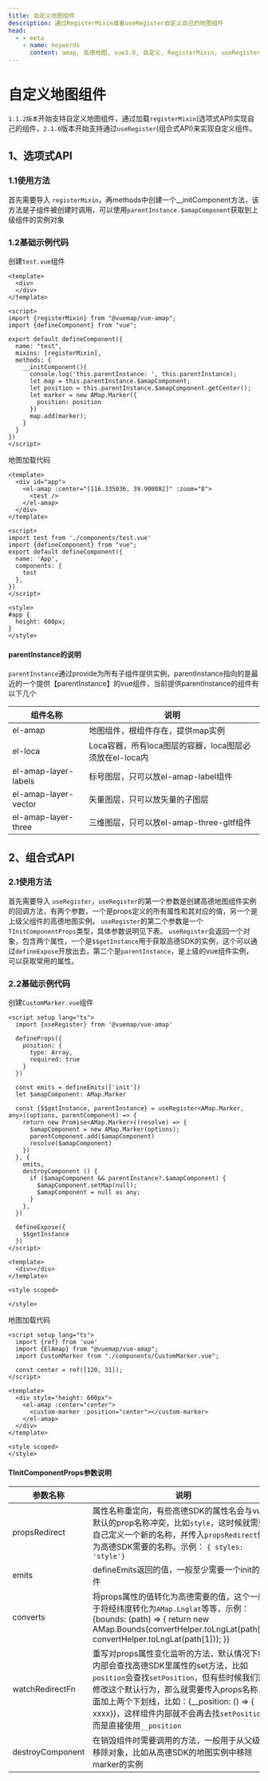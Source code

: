 ```yaml
---
title: 自定义地图组件
description: 通过RegisterMixin或者useRegister自定义自己的地图组件
head:
  - - meta
    - name: keywords
      content: amap, 高德地图, vue3.0, 自定义, RegisterMixin, useRegister
---
```


# 自定义地图组件
``1.1.2版本``开始支持自定义地图组件，通过加载``registerMixin``(选项式API)实现自己的组件，``2.1.0``版本开始支持通过``useRegister``(组合式API)来实现自定义组件。

## 1、选项式API <Badge text="1.1.2+" />

### 1.1使用方法
首先需要导入 ``registerMixin``，再methods中创建一个__initComponent方法，该方法是子组件被创建时调用，可以使用``parentInstance.$amapComponent``获取到上级组件的实例对象

### 1.2基础示例代码

创建``test.vue``组件
```vue
<template>
  <div>
  </div>
</template>

<script>
import {registerMixin} from "@vuemap/vue-amap";
import {defineComponent} from "vue";

export default defineComponent({
  name: "test",
  mixins: [registerMixin],
  methods: {
    __initComponent(){
      console.log('this.parentInstance: ', this.parentInstance);
      let map = this.parentInstance.$amapComponent;
      let position = this.parentInstance.$amapComponent.getCenter();
      let marker = new AMap.Marker({
        position: position
      })
      map.add(marker);
    }
  }
})
</script>
```
地图加载代码
```vue
<template>
  <div id="app">
    <el-amap :center="[116.335036, 39.900082]" :zoom="8">
      <test />
    </el-amap>
  </div>
</template>

<script>
import test from './components/test.vue'
import {defineComponent} from "vue";
export default defineComponent({
  name: 'App',
  components: {
    test
  },
})
</script>

<style>
#app {
  height: 600px;
}
</style>
```

#### parentInstance的说明
``parentInstance``通过provide为所有子组件提供实例，parentInstance指向的是最近的一个提供【parentInstance】的vue组件，当前提供parentInstance的组件有以下几个

| 组件名称                 | 说明                                    |
|----------------------|---------------------------------------|
| el-amap              | 地图组件，根组件存在，提供map实例                    |
| el-loca              | Loca容器，所有loca图层的容器，loca图层必须放在el-loca内 |
| el-amap-layer-labels | 标号图层，只可以放el-amap-label组件              |
| el-amap-layer-vector | 矢量图层，只可以放矢量的子图层                       |
| el-amap-layer-three  | 三维图层，只可以放el-amap-three-gltf组件         |

## 2、组合式API <Badge text="2.1.0+" />

### 2.1使用方法
首先需要导入 ``useRegister``，``useRegister``的第一个参数是创建高德地图组件实例的回调方法，有两个参数，一个是props定义的所有属性和其对应的值，另一个是上级父组件的高德地图实例。
``useRegister``的第二个参数是一个`TInitComponentProps`类型，具体参数说明见下表。
`useRegister`会返回一个对象，包含两个属性，一个是`$$getInstance`用于获取高德SDK的实例，这个可以通过`defineExpose`开放出去，第二个是`parentInstance`，是上级的vue组件实例，可以获取常用的属性。

### 2.2基础示例代码

创建``CustomMarker.vue``组件
```vue
<script setup lang="ts">
  import {useRegister} from '@vuemap/vue-amap'

  defineProps({
    position: {
      type: Array,
      required: true
    }
  })

  const emits = defineEmits(['init'])
  let $amapComponent: AMap.Marker

  const {$$getInstance, parentInstance} = useRegister<AMap.Marker, any>((options, parentComponent) => {
    return new Promise<AMap.Marker>((resolve) => {
      $amapComponent = new AMap.Marker(options);
      parentComponent.add($amapComponent)
      resolve($amapComponent)
    })
  }, {
    emits,
    destroyComponent () {
      if ($amapComponent && parentInstance?.$amapComponent) {
        $amapComponent.setMap(null);
        $amapComponent = null as any;
      }
    },
  })

  defineExpose({
    $$getInstance
  })
</script>

<template>
  <div></div>
</template>

<style scoped>

</style>
```
地图加载代码
```vue
<script setup lang="ts">
  import {ref} from 'vue'
  import {ElAmap} from "@vuemap/vue-amap";
  import CustomMarker from "./components/CustomMarker.vue";

  const center = ref([120, 31]);
</script>

<template>
  <div style="height: 600px">
    <el-amap :center="center">
      <custom-marker :position="center"></custom-marker>
    </el-amap>
  </div>
</template>

<style scoped>
</style>

```

#### TInitComponentProps参数说明

| 参数名称             | 说明                                                                                                                                                                                               |
|------------------|--------------------------------------------------------------------------------------------------------------------------------------------------------------------------------------------------|
| propsRedirect    | 属性名称重定向，有些高德SDK的属性名会与vue默认的prop名称冲突，比如`style`，这时候就需要自己定义一个新的名称，并传入`propsRedirect`修改为高德SDK需要的名称。示例： `{ styles: 'style'}`                                                                          |
| emits            | defineEmits返回的值，一般至少需要一个init的事件                                                                                                                                                                  |
| converts         | 将props属性的值转化为高德需要的值，这个一般用于将经纬度转化为`AMap.Lnglat`等等，示例：{bounds: (path) => { return new AMap.Bounds(convertHelper.toLngLat(path[0]), convertHelper.toLngLat(path[1])); }}                            |
| watchRedirectFn  | 重写对props属性变化监听的方法，默认情况下组件内部会查找高德SDK里属性的set方法，比如`position`会查找`setPosition`，但有些时候我们需要修改这个默认行为，那么就需要传入props名称，前面加上两个下划线，比如：{__position: () => { xxxx}}，这样组件内部就不会再去找`setPosition`，而是直接使用`__position` |
 | destroyComponent | 在销毁组件时需要调用的方法，一般用于从父级中移除对象，比如从高德SDK的地图实例中移除 marker的实例                                                                                                                                            | 